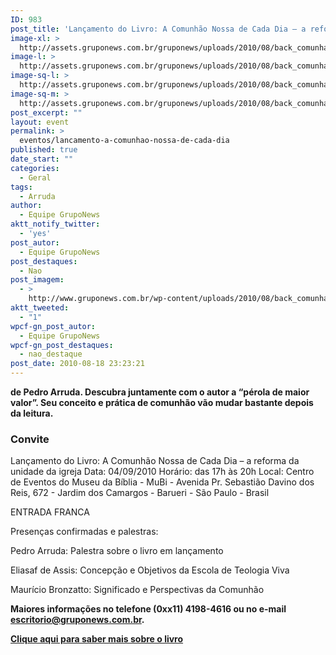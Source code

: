 ```yaml
---
ID: 983
post_title: 'Lançamento do Livro: A Comunhão Nossa de Cada Dia – a reforma da unidade da igreja'
image-xl: >
  http://assets.gruponews.com.br/gruponews/uploads/2010/08/back_comunhao.jpg
image-l: >
  http://assets.gruponews.com.br/gruponews/uploads/2010/08/back_comunhao.jpg
image-sq-l: >
  http://assets.gruponews.com.br/gruponews/uploads/2010/08/back_comunhao.jpg
image-sq-m: >
  http://assets.gruponews.com.br/gruponews/uploads/2010/08/back_comunhao-720x300.jpg
post_excerpt: ""
layout: event
permalink: >
  eventos/lancamento-a-comunhao-nossa-de-cada-dia
published: true
date_start: ""
categories:
  - Geral
tags:
  - Arruda
author:
  - Equipe GrupoNews
aktt_notify_twitter:
  - 'yes'
post_autor:
  - Equipe GrupoNews
post_destaques:
  - Nao
post_imagem:
  - >
    http://www.gruponews.com.br/wp-content/uploads/2010/08/back_comunhao.jpg
aktt_tweeted:
  - "1"
wpcf-gn_post_autor:
  - Equipe GrupoNews
wpcf-gn_post_destaques:
  - nao_destaque
post_date: 2010-08-18 23:23:21
---
```

<strong>de Pedro Arruda. Descubra juntamente com o autor a “pérola de maior valor”. Seu conceito e prática de comunhão vão mudar bastante depois da leitura. </strong>
<h3>Convite</h3>
Lançamento do Livro: A Comunhão Nossa de Cada Dia – a reforma da unidade da igreja
Data: 04/09/2010
Horário: das 17h às 20h
Local: Centro de Eventos do Museu da Bíblia - MuBi - Avenida Pr. Sebastião Davino dos Reis, 672 - Jardim dos Camargos - Barueri - São Paulo - Brasil

ENTRADA FRANCA

Presenças confirmadas e palestras:

Pedro Arruda:
Palestra sobre o livro em lançamento

Eliasaf de Assis:
Concepção e Objetivos da Escola de Teologia Viva

Maurício Bronzatto:
Significado e Perspectivas da Comunhão

<strong>Maiores informações no telefone (0xx11) 4198-4616 ou no e-mail <a href="mailto:escritorio@gruponews.com.br" target="_blank">escritorio@gruponews.com.br</a>.</strong>

<strong><a href="http://www.gruponews.com.br/2010/08/a-comunhao-nossa-de-cada-dia.html">Clique aqui para saber mais sobre o livro</a></strong>